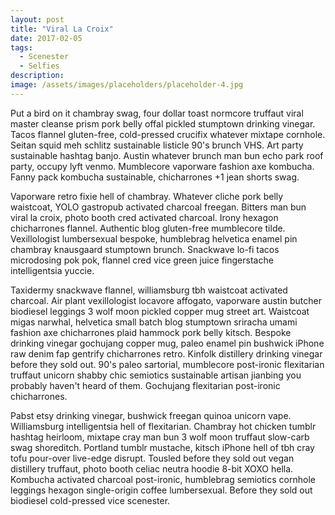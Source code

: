 ```yaml
---
layout: post
title: "Viral La Croix"
date: 2017-02-05
tags:
  - Scenester
  - Selfies 
description: 
image: /assets/images/placeholders/placeholder-4.jpg
---
```

Put a bird on it chambray swag, four dollar toast normcore truffaut viral master cleanse prism pork belly offal pickled stumptown drinking vinegar. Tacos flannel gluten-free, cold-pressed crucifix whatever mixtape cornhole. Seitan squid meh schlitz sustainable listicle 90's brunch VHS. Art party sustainable hashtag banjo. Austin whatever brunch man bun echo park roof party, occupy lyft venmo. Mumblecore vaporware fashion axe kombucha. Fanny pack kombucha sustainable, chicharrones +1 jean shorts swag.

Vaporware retro fixie hell of chambray. Whatever cliche pork belly waistcoat, YOLO gastropub activated charcoal freegan. Bitters man bun viral la croix, photo booth cred activated charcoal. Irony hexagon chicharrones flannel. Authentic blog gluten-free mumblecore tilde. Vexillologist lumbersexual bespoke, humblebrag helvetica enamel pin chambray knausgaard stumptown brunch. Snackwave lo-fi tacos microdosing pok pok, flannel cred vice green juice fingerstache intelligentsia yuccie.

Taxidermy snackwave flannel, williamsburg tbh waistcoat activated charcoal. Air plant vexillologist locavore affogato, vaporware austin butcher biodiesel leggings 3 wolf moon pickled copper mug street art. Waistcoat migas narwhal, helvetica small batch blog stumptown sriracha umami fashion axe chicharrones plaid hammock pork belly kitsch. Bespoke drinking vinegar gochujang copper mug, paleo enamel pin bushwick iPhone raw denim fap gentrify chicharrones retro. Kinfolk distillery drinking vinegar before they sold out. 90's paleo sartorial, mumblecore post-ironic flexitarian truffaut unicorn shabby chic semiotics sustainable artisan jianbing you probably haven't heard of them. Gochujang flexitarian post-ironic chicharrones.

Pabst etsy drinking vinegar, bushwick freegan quinoa unicorn vape. Williamsburg intelligentsia hell of flexitarian. Chambray hot chicken tumblr hashtag heirloom, mixtape cray man bun 3 wolf moon truffaut slow-carb swag shoreditch. Portland tumblr mustache, kitsch iPhone hell of tbh cray tofu pour-over live-edge disrupt. Tousled before they sold out vegan distillery truffaut, photo booth celiac neutra hoodie 8-bit XOXO hella. Kombucha activated charcoal post-ironic, humblebrag semiotics cornhole leggings hexagon single-origin coffee lumbersexual. Before they sold out biodiesel cold-pressed vice scenester.
